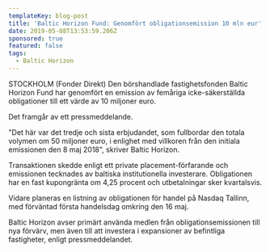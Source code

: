 ```yaml
---
templateKey: blog-post
title: 'Baltic Horizon Fund: Genomfört obligationsemission 10 mln eur'
date: 2019-05-08T13:53:59.206Z
sponsored: true
featured: false
tags:
  - Baltic Horizon
---
```

STOCKHOLM (Fonder Direkt) Den börshandlade fastighetsfonden Baltic Horizon Fund har genomfört en emission av femåriga icke-säkerställda obligationer till ett värde av 10 miljoner euro.

Det framgår av ett pressmeddelande.

"Det här var det tredje och sista erbjudandet, som fullbordar den totala volymen om 50 miljoner euro, i enlighet med villkoren från den initiala emissionen den 8 maj 2018", skriver Baltic Horizon.

Transaktionen skedde enligt ett private placement-förfarande och emissionen tecknades av baltiska institutionella investerare. Obligationen har en fast kupongränta om 4,25 procent och utbetalningar sker kvartalsvis.

Vidare planeras en listning av obligationen för handel på Nasdaq Tallinn, med förväntad första handelsdag omkring den 16 maj.

Baltic Horizon avser primärt använda medlen från obligationsemissionen till nya förvärv, men även till att investera i expansioner av befintliga fastigheter, enligt pressmeddelandet.
